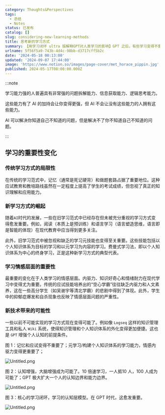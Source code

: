 ```yaml
---
category: Thoughts&Perspectives
tags:
  - 总结
  - Notes
status: 已发布
catalog: []
slug: considering-new-learning-methods
title: 思考新的学习方式
summary: 【用学习闭环 ultra 版解释GPT对人类学习的影响】GPT 之后，有些学习变得不重要了，有些学习变得更重要了，有些学习从不可能变成可能了。
urlname: 5f56f5a9-743b-4d4c-98bb-d3717cff5b2c
date: '2024-05-18 00:13:00'
updated: '2024-09-07 17:44:00'
image: 'https://www.notion.so/images/page-cover/met_horace_pippin.jpg'
published: 2024-05-17T08:00:00.000Z
---
```


:::note


学习能力强的人普遍具有非常强的问题拆解能力、信息获取能力、逻辑思考能力。


这些能力有了 AI 的加持会让你变得更强，但 AI 不会让没有这些能力的人拥有这些能力。


AI 可以解决你知道自己不知道的问题，但是解决不了你不知道自己不知道的问题。


:::


## 学习的重要性变化


### 传统学习方式的局限性


在传统的学习范式中，记忆（通常是死记硬背）和做题套路占据了重要地位。这种应试教育和教培路线虽然在一定程度上提高了学生的考试成绩，但忽视了真正的知识理解和应用能力。


### 新学习方式的崛起


随着`AI`时代的发展，一些在旧学习范式中已经存在但未被充分重视的学习方式变得愈发重要。例如，阅读（本质上是预训练）和语言学习（语言塑造思维，语言即是智能的体现）在现代教育中应当得到更多关注。


此外，旧学习范式中被忽视和缺乏的学习元技能也变得至关重要。这些技能包括以个人知识体系为目标的学习和以元学习为内容的学习。费曼式学习法，即以个人知识体系为中心的终身学习，正是这种新学习方式的典型代表。


### 学习情感层面的重要性


最重要的变化在于人类学习的情感层面。内驱力、知识好奇心和情绪耐力在现代学习中变得尤为重要。传统的应试技能培养出的“空心学霸”往往缺乏内驱力和人文素养，这在一些高分学生（如吴谢宇等清北学霸）的悲剧中得到了体现。此外，学生中的抑郁症爆发和自杀现象也反映了情感层面问题的严重性。


### 新技术带来的可能性


一些以前不可能实现的学习方式现在变得可能了。例如像 `Logseq` 这样的知识管理工具和私人 `Wiki` 系统，使得知识管理和个人知识体系的外化变得更加便捷。这也是 `GPT` 增强个人认知的前提条件。


图 1：记忆和应试变得不重要了；元学习/构建个人知识体系的学习能力，情感内驱力变得更重要了；


![Untitled.png](https://prod-files-secure.s3.us-west-2.amazonaws.com/5d24fe63-e567-4804-86f9-9fdc62e13082/a8319b77-00b3-43d9-9f99-e58187f20cfe/Untitled.png?X-Amz-Algorithm=AWS4-HMAC-SHA256&X-Amz-Content-Sha256=UNSIGNED-PAYLOAD&X-Amz-Credential=ASIAZI2LB466RLO63AAS%2F20250305%2Fus-west-2%2Fs3%2Faws4_request&X-Amz-Date=20250305T213359Z&X-Amz-Expires=3600&X-Amz-Security-Token=IQoJb3JpZ2luX2VjENb%2F%2F%2F%2F%2F%2F%2F%2F%2F%2FwEaCXVzLXdlc3QtMiJHMEUCICHwv%2BzkhcDbohFNzAikKDrgXwDewWcKALk7pAumvM%2FoAiEAmK3AaSlpwmB61gjm9m1EwP9hgzymm2wJiC87z3S4KJwq%2FwMIHhAAGgw2Mzc0MjMxODM4MDUiDPrdpW5EEGgsQp9L9CrcA%2FBA2yXQScl%2FUwZd0YqSB5Xxnxqq9XOQGoNQQ4C7SR2N6FL03O9MYryyUUeCUbOboojaFzFHWZLf7uQt4Mjc5ea42QnJI2goQwXMw55hti6EvpjuvynQWEoJBSIJoWf7KQW%2BXP7rfvUQxXFo146V1JCY7Vd0WVm6U%2B4h%2BceNcsEuBLWOPxKFUdcXYdth74MuBUHzJ9gRKzXlnV4ej%2F5XMl08y3T31mqdVEDAzlYqrZgUHXf9L3Gj%2FAMpOV2MGrF2Efms6p0bQQqS5uVEfCHo4QT9YFyhn6i6JkjPsxSFUSxqCYd9b4KRL3VSNU8GGQCXvnR2kWFeCyKdujnPiCH1q1Pbe5VG2xzEPh3rptRcKxDmfQpgg9KZ0C0vpH0CwDNP%2BzFD9xvP5n9jUnrpeJ2pO1jQJHFbf02rMz%2FeNG7Pwkq7CxA%2FjcAWNLBxF5sFfBUeM4VUI2aInqAUbZ4HDVdBMLjz5nHBaCBrytcfUam8Ns3qgpY3%2BY57CSTIBP86pjIe1z9QieuxEaTWkSiags1esaHmjROz6vR6oUkD8PQUgVNSLanNU%2FGd95CzqtOhaAs7CQV9%2FkOUymMpTF7azoolpRB7YpB4bsDdDExjqHi2dBzcjrn72l6Wg1Muv3z8MNSAo74GOqUB7QZMb3%2FJrTf%2FxGbBoaeQU2ieLWyl5RrokW3isB9JR7P2qXYZVvgl%2FnYmxlASloWXeolKO3b8IB8tNqxCU%2FfA2wcE8DY2g44KqrlQPlJ3SXUidudLvdkBPSnaJDHAVSuoJJSH0mxvWNOaFPhyqFHYcgk%2BKiaKQ8an0L6eVFB%2BSJneSnCUfI4y6g7%2Fm8wxD%2B%2BdKUTQ%2FygjxFEJpezXLToKb%2BxGq%2BAX&X-Amz-Signature=796fcd3e88531ed08266c695360b5cd488b819c730139975fb06e852cde508f6&X-Amz-SignedHeaders=host&x-id=GetObject)


图 2：认知增强，大脑增强成为可能了。10 倍速学习，一人抵10 人，100 人成为可能了；GPT 极大扩大一个人的认知边界和能力边界。


![Untitled.png](https://prod-files-secure.s3.us-west-2.amazonaws.com/5d24fe63-e567-4804-86f9-9fdc62e13082/e195b372-4d2b-479c-9e75-1be4e2c1412e/Untitled.png?X-Amz-Algorithm=AWS4-HMAC-SHA256&X-Amz-Content-Sha256=UNSIGNED-PAYLOAD&X-Amz-Credential=ASIAZI2LB466RLO63AAS%2F20250305%2Fus-west-2%2Fs3%2Faws4_request&X-Amz-Date=20250305T213359Z&X-Amz-Expires=3600&X-Amz-Security-Token=IQoJb3JpZ2luX2VjENb%2F%2F%2F%2F%2F%2F%2F%2F%2F%2FwEaCXVzLXdlc3QtMiJHMEUCICHwv%2BzkhcDbohFNzAikKDrgXwDewWcKALk7pAumvM%2FoAiEAmK3AaSlpwmB61gjm9m1EwP9hgzymm2wJiC87z3S4KJwq%2FwMIHhAAGgw2Mzc0MjMxODM4MDUiDPrdpW5EEGgsQp9L9CrcA%2FBA2yXQScl%2FUwZd0YqSB5Xxnxqq9XOQGoNQQ4C7SR2N6FL03O9MYryyUUeCUbOboojaFzFHWZLf7uQt4Mjc5ea42QnJI2goQwXMw55hti6EvpjuvynQWEoJBSIJoWf7KQW%2BXP7rfvUQxXFo146V1JCY7Vd0WVm6U%2B4h%2BceNcsEuBLWOPxKFUdcXYdth74MuBUHzJ9gRKzXlnV4ej%2F5XMl08y3T31mqdVEDAzlYqrZgUHXf9L3Gj%2FAMpOV2MGrF2Efms6p0bQQqS5uVEfCHo4QT9YFyhn6i6JkjPsxSFUSxqCYd9b4KRL3VSNU8GGQCXvnR2kWFeCyKdujnPiCH1q1Pbe5VG2xzEPh3rptRcKxDmfQpgg9KZ0C0vpH0CwDNP%2BzFD9xvP5n9jUnrpeJ2pO1jQJHFbf02rMz%2FeNG7Pwkq7CxA%2FjcAWNLBxF5sFfBUeM4VUI2aInqAUbZ4HDVdBMLjz5nHBaCBrytcfUam8Ns3qgpY3%2BY57CSTIBP86pjIe1z9QieuxEaTWkSiags1esaHmjROz6vR6oUkD8PQUgVNSLanNU%2FGd95CzqtOhaAs7CQV9%2FkOUymMpTF7azoolpRB7YpB4bsDdDExjqHi2dBzcjrn72l6Wg1Muv3z8MNSAo74GOqUB7QZMb3%2FJrTf%2FxGbBoaeQU2ieLWyl5RrokW3isB9JR7P2qXYZVvgl%2FnYmxlASloWXeolKO3b8IB8tNqxCU%2FfA2wcE8DY2g44KqrlQPlJ3SXUidudLvdkBPSnaJDHAVSuoJJSH0mxvWNOaFPhyqFHYcgk%2BKiaKQ8an0L6eVFB%2BSJneSnCUfI4y6g7%2Fm8wxD%2B%2BdKUTQ%2FygjxFEJpezXLToKb%2BxGq%2BAX&X-Amz-Signature=47df9572b414c45304285abd5170f67ba3e61f1a410992565006a38831bf2b68&X-Amz-SignedHeaders=host&x-id=GetObject)


图 3：核心的学习闭环，学习的认知层模型。在 GPT 时代，这愈发重要。


![Untitled.png](https://prod-files-secure.s3.us-west-2.amazonaws.com/5d24fe63-e567-4804-86f9-9fdc62e13082/57f2a38d-97b9-407e-baa1-8fecb8348e87/Untitled.png?X-Amz-Algorithm=AWS4-HMAC-SHA256&X-Amz-Content-Sha256=UNSIGNED-PAYLOAD&X-Amz-Credential=ASIAZI2LB466RLO63AAS%2F20250305%2Fus-west-2%2Fs3%2Faws4_request&X-Amz-Date=20250305T213359Z&X-Amz-Expires=3600&X-Amz-Security-Token=IQoJb3JpZ2luX2VjENb%2F%2F%2F%2F%2F%2F%2F%2F%2F%2FwEaCXVzLXdlc3QtMiJHMEUCICHwv%2BzkhcDbohFNzAikKDrgXwDewWcKALk7pAumvM%2FoAiEAmK3AaSlpwmB61gjm9m1EwP9hgzymm2wJiC87z3S4KJwq%2FwMIHhAAGgw2Mzc0MjMxODM4MDUiDPrdpW5EEGgsQp9L9CrcA%2FBA2yXQScl%2FUwZd0YqSB5Xxnxqq9XOQGoNQQ4C7SR2N6FL03O9MYryyUUeCUbOboojaFzFHWZLf7uQt4Mjc5ea42QnJI2goQwXMw55hti6EvpjuvynQWEoJBSIJoWf7KQW%2BXP7rfvUQxXFo146V1JCY7Vd0WVm6U%2B4h%2BceNcsEuBLWOPxKFUdcXYdth74MuBUHzJ9gRKzXlnV4ej%2F5XMl08y3T31mqdVEDAzlYqrZgUHXf9L3Gj%2FAMpOV2MGrF2Efms6p0bQQqS5uVEfCHo4QT9YFyhn6i6JkjPsxSFUSxqCYd9b4KRL3VSNU8GGQCXvnR2kWFeCyKdujnPiCH1q1Pbe5VG2xzEPh3rptRcKxDmfQpgg9KZ0C0vpH0CwDNP%2BzFD9xvP5n9jUnrpeJ2pO1jQJHFbf02rMz%2FeNG7Pwkq7CxA%2FjcAWNLBxF5sFfBUeM4VUI2aInqAUbZ4HDVdBMLjz5nHBaCBrytcfUam8Ns3qgpY3%2BY57CSTIBP86pjIe1z9QieuxEaTWkSiags1esaHmjROz6vR6oUkD8PQUgVNSLanNU%2FGd95CzqtOhaAs7CQV9%2FkOUymMpTF7azoolpRB7YpB4bsDdDExjqHi2dBzcjrn72l6Wg1Muv3z8MNSAo74GOqUB7QZMb3%2FJrTf%2FxGbBoaeQU2ieLWyl5RrokW3isB9JR7P2qXYZVvgl%2FnYmxlASloWXeolKO3b8IB8tNqxCU%2FfA2wcE8DY2g44KqrlQPlJ3SXUidudLvdkBPSnaJDHAVSuoJJSH0mxvWNOaFPhyqFHYcgk%2BKiaKQ8an0L6eVFB%2BSJneSnCUfI4y6g7%2Fm8wxD%2B%2BdKUTQ%2FygjxFEJpezXLToKb%2BxGq%2BAX&X-Amz-Signature=2f71eeba000a260383ef68f03e9d12121de8465d5223b0f01d0d16304a6fe709&X-Amz-SignedHeaders=host&x-id=GetObject)

